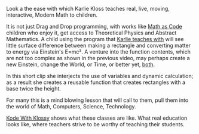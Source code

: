 Look a the ease with which Karlie Kloss teaches real, live, moving,
interactive, Modern Math to children.

It is not just Drag and Drop programming, with works like [Math as Code][1]
children who enjoy it, get access to Theoretical Physics and Abstract
Mathematics. A child using the program that [Karlie teaches with][2] will
see little surface difference between making a rectangle and converting
matter to energy via Einstein's E=mc². A venture into the function
contents, which are not too complex as shown in the previous video, may
perhaps create a new Einstein, change the World, or Time, or better yet,
[both][3].

In this short clip she interjects the use of variables and dynamic
calculation; as a result she creates a reusable function that creates
rectangles with a base twice the height.

For many this is a mind blowing lesson that will call to them, pull them
into the world of Math, Computers, Science, Technology.

[Kode With Klossy][4] shows what these classes are like. What real education looks like, where teachers strive to be worthy of teaching their students.

[1]: https://github.com/Jam3/math-as-code
[2]: https://en.wikipedia.org/wiki/Visual_programming_language
[3]: https://en.wikipedia.org/wiki/Faster-than-light
[4]: https://www.kodewithklossy.com/